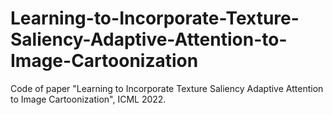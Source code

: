 # Learning-to-Incorporate-Texture-Saliency-Adaptive-Attention-to-Image-Cartoonization
Code of paper "Learning to Incorporate Texture Saliency Adaptive Attention to Image Cartoonization", ICML 2022.
